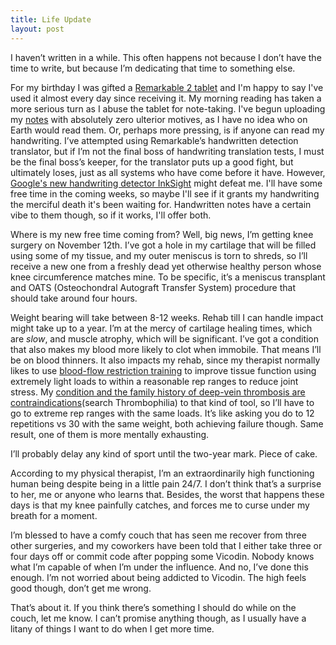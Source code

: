 ```yaml
---
title: Life Update
layout: post
---
```


I haven’t written in a while. This often happens not because I don’t have the time to write, but because I’m dedicating that time to something else. 

For my birthday I was gifted a [Remarkable 2 tablet](https://remarkable.com/store/remarkable-2) and I'm happy to say I've used it almost every day since receiving it. My morning reading has taken a more serious turn as I abuse the tablet for note-taking. I've begun uploading  my [notes](https://www.joraaverchahal.com/notes) with absolutely zero ulterior motives, as I have no idea who on Earth would read them. Or, perhaps more pressing, is if anyone can read my handwriting. I’ve attempted using Remarkable’s handwritten detection translator, but if I’m not the final boss of handwriting translation tests, I must be the final boss’s keeper, for the translator puts up a good fight, but ultimately loses, just as all systems who have come before it have. However, [Google's new handwriting detector InkSight](https://research.google/blog/a-return-to-hand-written-notes-by-learning-to-read-write/) might defeat me. I'll have some free time in the coming weeks, so maybe I'll see if it grants my handwriting the merciful death it's been waiting for. Handwritten notes have a certain vibe to them though, so if it works, I'll offer both. 

Where is my new free time coming from? Well, big news, I’m getting knee surgery on November 12th. I’ve got a hole in my cartilage that will be filled using some of my tissue, and my outer meniscus is torn to shreds, so I’ll receive a new one from a freshly dead yet otherwise healthy person whose knee circumference matches mine. To be specific, it’s a meniscus transplant and OATS (Osteochondral Autograft Transfer System) procedure that should take around four hours. 

Weight bearing will take between 8-12 weeks. Rehab till I can handle impact might take up to a year. I’m at the mercy of cartilage healing times, which are *slow*, and muscle atrophy, which will be significant. I’ve got a condition that also makes my blood more likely to clot when immobile. That means I’ll be on blood thinners. It also impacts my rehab, since my therapist normally likes to use [blood-flow restriction training](https://www.apta.org/patient-care/interventions/blood-flow-restriction) to improve tissue function using extremely light loads to within a reasonable rep ranges to reduce joint stress. My [condition and the family history of deep-vein thrombosis are contraindications](https://www.jospt.org/doi/pdf/10.2519/jospt.2019.8375)(search Thrombophilia) to that kind of tool, so I’ll have to go to extreme rep ranges with the same loads. It’s like asking you do to 12 repetitions vs 30 with the same weight, both achieving failure though. Same result, one of them is more mentally exhausting.

I’ll probably delay any kind of sport until the two-year mark. Piece of cake.

According to my physical therapist, I’m an extraordinarily high functioning human being despite being in a little pain 24/7. I don’t think that’s a surprise to her, me or anyone who learns that. Besides, the worst that happens these days is that my knee painfully catches, and forces me to curse under my breath for a moment. 

I’m blessed to have a comfy couch that has seen me recover from three other surgeries, and my coworkers have been told that I either take three or four days off or commit code after popping some Vicodin. Nobody knows what I’m capable of when I’m under the influence. And no, I’ve done this enough. I’m not worried about being addicted to Vicodin. The high feels good though, don’t get me wrong.

That’s about it. If you think there’s something I should do while on the couch, let me know. I can’t promise anything though, as I usually have a litany of things I want to do when I get more time.
